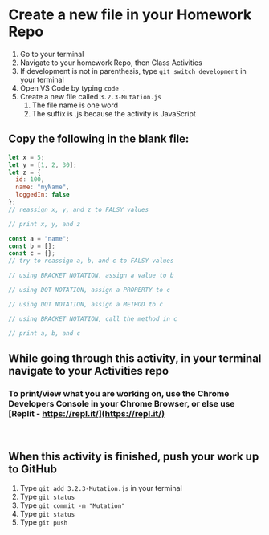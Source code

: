 # Create a new file in your Homework Repo

1. Go to your terminal
2. Navigate to your homework Repo, then Class Activities
3. If development is not in parenthesis, type `git switch development` in your terminal
4. Open VS Code by typing `code .`
5. Create a new file called `3.2.3-Mutation.js`
    1. The file name is one word
    2. The suffix is .js because the activity is JavaScript

## Copy the following in the blank file:

```javascript
let x = 5;
let y = [1, 2, 30];
let z = {
  id: 100,
  name: "myName",
  loggedIn: false
};
// reassign x, y, and z to FALSY values

// print x, y, and z

const a = "name";
const b = [];
const c = {};
// try to reassign a, b, and c to FALSY values

// using BRACKET NOTATION, assign a value to b

// using DOT NOTATION, assign a PROPERTY to c

// using DOT NOTATION, assign a METHOD to c

// using BRACKET NOTATION, call the method in c

// print a, b, and c
```

## While going through this activity, in your terminal navigate to your Activities repo

### To print/view what you are working on, use the Chrome Developers Console in your Chrome Browser, or else use [Replit - https://repl.it/](https://repl.it/)

<br>

## When this activity is finished, push your work up to GitHub

1. Type `git add 3.2.3-Mutation.js` in your terminal
2. Type `git status`
3. Type `git commit -m "Mutation"`
4. Type `git status`
5. Type `git push`
